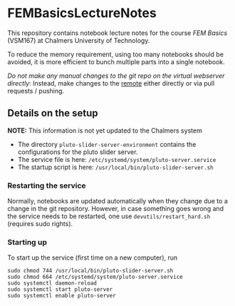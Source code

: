 # FEMBasicsLectureNotes
This repository contains notebook lecture notes for the course *FEM Basics* (VSM167) at Chalmers University of Technology. 

To reduce the memory requirement, using too many notebooks should be avoided, it is more efficient to bunch multiple parts into a single notebook. 

*Do not make any manual changes to the git repo on the virtual webserver directly*: Instead, make changes to the [remote](https://github.com/KnutAM/FEMBasicsLectureNotes) either directly or via pull requests / pushing. 

## Details on the setup
**NOTE:** This information is not yet updated to the Chalmers system

* The directory `pluto-slider-server-environment` contains the configurations for the pluto slider server.
* The service file is here: `/etc/systemd/system/pluto-server.service`
* The startup script is here: `/usr/local/bin/pluto-slider-server.sh`


### Restarting the service
Normally, notebooks are updated automatically when they change due to a change in the git repository. However, in case something goes wrong and the service needs to be restarted, one use `devutils/restart_hard.sh` (requires sudo rights). 

### Starting up
To start up the service (first time on a new computer), run 
```
sudo chmod 744 /usr/local/bin/pluto-slider-server.sh
sudo chmod 664 /etc/systemd/system/pluto-server.service
sudo systemctl daemon-reload
sudo systemctl start pluto-server
sudo systemctl enable pluto-server
```
